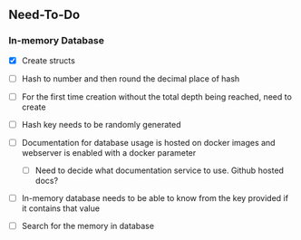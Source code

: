 ## Need-To-Do

### In-memory Database
- [x] Create structs
- [ ] Hash to number and then round the decimal place of hash
- [ ] For the first time creation without the total depth being reached, need to create
- [ ] Hash key needs to be randomly generated



- [ ] Documentation for database usage is hosted on docker images and webserver is enabled with a docker parameter
    - [ ] Need to decide what documentation service to use. Github hosted docs?
- [ ] In-memory database needs to be able to know from the key provided if it contains that value
- [ ] Search for the memory in database
